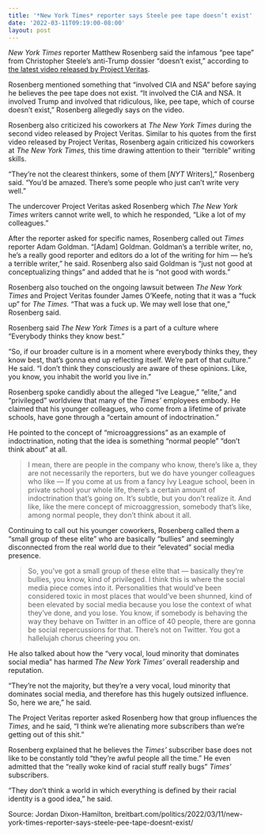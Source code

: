 ```yaml
---
title: '*New York Times* reporter says Steele pee tape doesn’t exist'
date: '2022-03-11T09:19:00-08:00'
layout: post
---
```


*New York Times* reporter Matthew Rosenberg said the infamous “pee tape” from Christopher Steele’s anti-Trump dossier “doesn’t exist,” according to [the latest video released by Project Veritas](/Impeachment-Chronicles/2022/03/09/nyt-reporter-matthew-rosenberg-cia-nsa-sources-involved-with-trump-pee-tape-leftist-sht-at-the-times.html).

Rosenberg mentioned something that “involved CIA and NSA” before saying he believes the pee tape does not exist. “It involved the CIA and NSA. It involved Trump and involved that ridiculous, like, pee tape, which of course doesn’t exist,” Rosenberg allegedly says on the video.

Rosenberg also criticized his coworkers at *The New York Times* during the second video released by Project Veritas. Similar to his quotes from the first video released by Project Veritas, Rosenberg again criticized his coworkers at *The New York Times,* this time drawing attention to their “terrible” writing skills.

“They’re not the clearest thinkers, some of them \[*NYT* Writers\],” Rosenberg said. “You’d be amazed. There’s some people who just can’t write very well.”

The undercover Project Veritas asked Rosenberg which *The New York Times* writers cannot write well, to which he responded, “Like a lot of my colleagues.”

After the reporter asked for specific names, Rosenberg called out *Times* reporter Adam Goldman. “\[Adam\] Goldman. Goldman’s a terrible writer, no, he’s a really good reporter and editors do a lot of the writing for him — he’s a terrible writer,” he said. Rosenberg also said Goldman is “just not good at conceptualizing things” and added that he is “not good with words.”

Rosenberg also touched on the ongoing lawsuit between *The New York Times* and Project Veritas founder James O’Keefe, noting that it was a “fuck up” for *The Times.* “That was a fuck up. We may well lose that one,” Rosenberg said.

Rosenberg said *The New York Times* is a part of a culture where “Everybody thinks they know best.”

“So, if our broader culture is in a moment where everybody thinks they, they know best, that’s gonna end up reflecting itself. We’re part of that culture.” He said. “I don’t think they consciously are aware of these opinions. Like, you know, you inhabit the world you live in.”

Rosenberg spoke candidly about the alleged “Ive League,” “elite,” and “privileged” worldview that many of the *Times’* employees embody. He claimed that his younger colleagues, who come from a lifetime of private schools, have gone through a “certain amount of indoctrination.”

He pointed to the concept of “microaggressions” as an example of indoctrination, noting that the idea is something “normal people” “don’t think about” at all.

> I mean, there are people in the company who know, there’s like a, they are not necessarily the reporters, but we do have younger colleagues who like — If you come at us from a fancy Ivy League school, been in private school your whole life, there’s a certain amount of indoctrination that’s going on. It’s subtle, but you don’t realize it. And like, like the mere concept of microaggression, somebody that’s like, among normal people, they don’t think about it all.

Continuing to call out his younger coworkers, Rosenberg called them a “small group of these elite” who are basically “bullies” and seemingly disconnected from the real world due to their “elevated” social media presence.

> So, you’ve got a small group of these elite that — basically they’re bullies, you know, kind of privileged. I think this is where the social media piece comes into it. Personalities that would’ve been considered toxic in most places that would’ve been shunned, kind of been elevated by social media because you lose the context of what they’ve done, and you lose. You know, if somebody is behaving the way they behave on Twitter in an office of 40 people, there are gonna be social repercussions for that. There’s not on Twitter. You got a hallelujah chorus cheering you on.

He also talked about how the “very vocal, loud minority that dominates social media” has harmed *The New York Times’* overall readership and reputation.

“They’re not the majority, but they’re a very vocal, loud minority that dominates social media, and therefore has this hugely outsized influence. So, here we are,” he said.

The Project Veritas reporter asked Rosenberg how that group influences the *Times,* and he said, “I think we’re alienating more subscribers than we’re getting out of this shit.”

Rosenberg explained that he believes the *Times’* subscriber base does not like to be constantly told “they’re awful people all the time.” He even admitted that the “really woke kind of racial stuff really bugs” *Times’* subscribers.

“They don’t think a world in which everything is defined by their racial identity is a good idea,” he said.

Source: Jordan Dixon-Hamilton, breitbart.com/politics/2022/03/11/new-york-times-reporter-says-steele-pee-tape-doesnt-exist/
